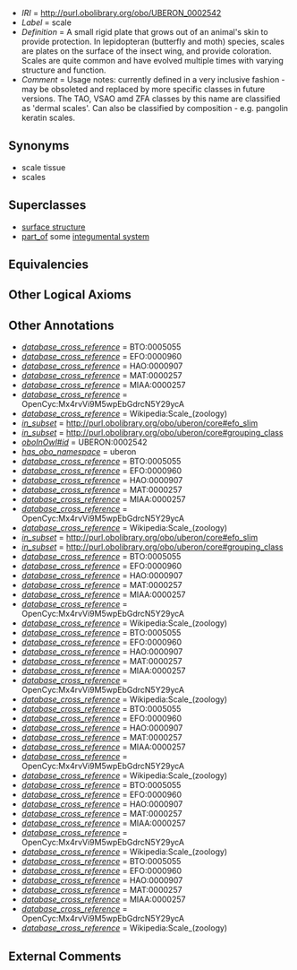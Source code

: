  * *IRI* = http://purl.obolibrary.org/obo/UBERON_0002542
 * *Label* = scale
 * *Definition* = A small rigid plate that grows out of an animal's skin to provide protection. In lepidopteran (butterfly and moth) species, scales are plates on the surface of the insect wing, and provide coloration. Scales are quite common and have evolved multiple times with varying structure and function.
 * *Comment* = Usage notes: currently defined in a very inclusive fashion - may be obsoleted and replaced by more specific classes in future versions. The TAO, VSAO amd ZFA classes by this name are classified as 'dermal scales'. Can also be classified by composition - e.g. pangolin keratin scales.

## Synonyms

 * scale tissue
 * scales

## Superclasses

 * [surface structure](../../UBERON/02/UBERON_0003102.md)
 * [part_of](../../BFO/50/BFO_0000050.md) some [integumental system](../../UBERON/16/UBERON_0002416.md)

## Equivalencies


## Other Logical Axioms


## Other Annotations

 * *[database_cross_reference](../../ef/oboInOwl#hasDbXref.md)* = BTO:0005055
 * *[database_cross_reference](../../ef/oboInOwl#hasDbXref.md)* = EFO:0000960
 * *[database_cross_reference](../../ef/oboInOwl#hasDbXref.md)* = HAO:0000907
 * *[database_cross_reference](../../ef/oboInOwl#hasDbXref.md)* = MAT:0000257
 * *[database_cross_reference](../../ef/oboInOwl#hasDbXref.md)* = MIAA:0000257
 * *[database_cross_reference](../../ef/oboInOwl#hasDbXref.md)* = OpenCyc:Mx4rvVi9M5wpEbGdrcN5Y29ycA
 * *[database_cross_reference](../../ef/oboInOwl#hasDbXref.md)* = Wikipedia:Scale_(zoology)
 * *[in_subset](../../et/oboInOwl#inSubset.md)* = http://purl.obolibrary.org/obo/uberon/core#efo_slim
 * *[in_subset](../../et/oboInOwl#inSubset.md)* = http://purl.obolibrary.org/obo/uberon/core#grouping_class
 * *[oboInOwl#id](../../id/oboInOwl#id.md)* = UBERON:0002542
 * *[has_obo_namespace](../../ce/oboInOwl#hasOBONamespace.md)* = uberon
 * *[database_cross_reference](../../ef/oboInOwl#hasDbXref.md)* = BTO:0005055
 * *[database_cross_reference](../../ef/oboInOwl#hasDbXref.md)* = EFO:0000960
 * *[database_cross_reference](../../ef/oboInOwl#hasDbXref.md)* = HAO:0000907
 * *[database_cross_reference](../../ef/oboInOwl#hasDbXref.md)* = MAT:0000257
 * *[database_cross_reference](../../ef/oboInOwl#hasDbXref.md)* = MIAA:0000257
 * *[database_cross_reference](../../ef/oboInOwl#hasDbXref.md)* = OpenCyc:Mx4rvVi9M5wpEbGdrcN5Y29ycA
 * *[database_cross_reference](../../ef/oboInOwl#hasDbXref.md)* = Wikipedia:Scale_(zoology)
 * *[in_subset](../../et/oboInOwl#inSubset.md)* = http://purl.obolibrary.org/obo/uberon/core#efo_slim
 * *[in_subset](../../et/oboInOwl#inSubset.md)* = http://purl.obolibrary.org/obo/uberon/core#grouping_class
 * *[database_cross_reference](../../ef/oboInOwl#hasDbXref.md)* = BTO:0005055
 * *[database_cross_reference](../../ef/oboInOwl#hasDbXref.md)* = EFO:0000960
 * *[database_cross_reference](../../ef/oboInOwl#hasDbXref.md)* = HAO:0000907
 * *[database_cross_reference](../../ef/oboInOwl#hasDbXref.md)* = MAT:0000257
 * *[database_cross_reference](../../ef/oboInOwl#hasDbXref.md)* = MIAA:0000257
 * *[database_cross_reference](../../ef/oboInOwl#hasDbXref.md)* = OpenCyc:Mx4rvVi9M5wpEbGdrcN5Y29ycA
 * *[database_cross_reference](../../ef/oboInOwl#hasDbXref.md)* = Wikipedia:Scale_(zoology)
 * *[database_cross_reference](../../ef/oboInOwl#hasDbXref.md)* = BTO:0005055
 * *[database_cross_reference](../../ef/oboInOwl#hasDbXref.md)* = EFO:0000960
 * *[database_cross_reference](../../ef/oboInOwl#hasDbXref.md)* = HAO:0000907
 * *[database_cross_reference](../../ef/oboInOwl#hasDbXref.md)* = MAT:0000257
 * *[database_cross_reference](../../ef/oboInOwl#hasDbXref.md)* = MIAA:0000257
 * *[database_cross_reference](../../ef/oboInOwl#hasDbXref.md)* = OpenCyc:Mx4rvVi9M5wpEbGdrcN5Y29ycA
 * *[database_cross_reference](../../ef/oboInOwl#hasDbXref.md)* = Wikipedia:Scale_(zoology)
 * *[database_cross_reference](../../ef/oboInOwl#hasDbXref.md)* = BTO:0005055
 * *[database_cross_reference](../../ef/oboInOwl#hasDbXref.md)* = EFO:0000960
 * *[database_cross_reference](../../ef/oboInOwl#hasDbXref.md)* = HAO:0000907
 * *[database_cross_reference](../../ef/oboInOwl#hasDbXref.md)* = MAT:0000257
 * *[database_cross_reference](../../ef/oboInOwl#hasDbXref.md)* = MIAA:0000257
 * *[database_cross_reference](../../ef/oboInOwl#hasDbXref.md)* = OpenCyc:Mx4rvVi9M5wpEbGdrcN5Y29ycA
 * *[database_cross_reference](../../ef/oboInOwl#hasDbXref.md)* = Wikipedia:Scale_(zoology)
 * *[database_cross_reference](../../ef/oboInOwl#hasDbXref.md)* = BTO:0005055
 * *[database_cross_reference](../../ef/oboInOwl#hasDbXref.md)* = EFO:0000960
 * *[database_cross_reference](../../ef/oboInOwl#hasDbXref.md)* = HAO:0000907
 * *[database_cross_reference](../../ef/oboInOwl#hasDbXref.md)* = MAT:0000257
 * *[database_cross_reference](../../ef/oboInOwl#hasDbXref.md)* = MIAA:0000257
 * *[database_cross_reference](../../ef/oboInOwl#hasDbXref.md)* = OpenCyc:Mx4rvVi9M5wpEbGdrcN5Y29ycA
 * *[database_cross_reference](../../ef/oboInOwl#hasDbXref.md)* = Wikipedia:Scale_(zoology)
 * *[database_cross_reference](../../ef/oboInOwl#hasDbXref.md)* = BTO:0005055
 * *[database_cross_reference](../../ef/oboInOwl#hasDbXref.md)* = EFO:0000960
 * *[database_cross_reference](../../ef/oboInOwl#hasDbXref.md)* = HAO:0000907
 * *[database_cross_reference](../../ef/oboInOwl#hasDbXref.md)* = MAT:0000257
 * *[database_cross_reference](../../ef/oboInOwl#hasDbXref.md)* = MIAA:0000257
 * *[database_cross_reference](../../ef/oboInOwl#hasDbXref.md)* = OpenCyc:Mx4rvVi9M5wpEbGdrcN5Y29ycA
 * *[database_cross_reference](../../ef/oboInOwl#hasDbXref.md)* = Wikipedia:Scale_(zoology)

## External Comments

